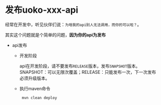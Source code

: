 # 发布uoko-xxx-api

经常在开发中，听见伙伴们说：`为啥我的api别人无法调用，而你的可以啦？`。

其实这个问题就是个简单的问题，**因为你的api为发布**

 * api发布 
    
    * 开发阶段
        
        api在开发阶段，请不要发布`RELEASE`版本，发布`SNAPSHOT`版本。
        SNAPSHOT：可以无限次覆盖；RELEASE：只能发布一次，下一次发布必须升级版本。
   
    * 执行maven命令
        
        ```
         mvn clean deploy
        ```